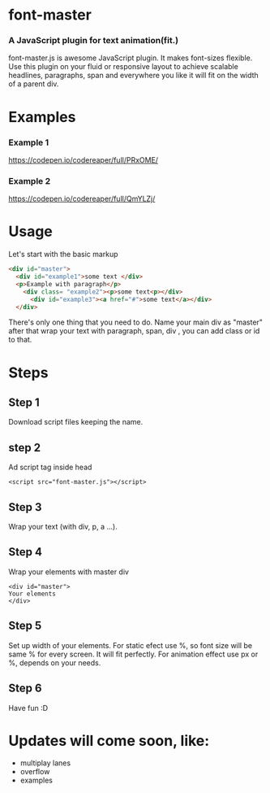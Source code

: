 # font-master

### A JavaScript plugin for text animation(fit.)
font-master.js is awesome JavaScript plugin. It makes font-sizes flexible. Use this plugin on your fluid or responsive layout to achieve scalable headlines, paragraphs, span and everywhere you like it will fit on the width of a parent div.

# Examples
### Example 1
https://codepen.io/codereaper/full/PRxOME/
### Example 2
https://codepen.io/codereaper/full/QmYLZj/

# Usage
Let's start with the basic markup
``` HTML
<div id="master">   
  <div id="example1">some text </div>
  <p>Example with paragraph</p>
    <div class= "example2"><p>some text<p></div>
      <div id="example3"><a href="#">some text</a></div>
  </div>
  ```
 There's only one thing that you need to do. Name your main div as "master" after that wrap your text with paragraph, span, div , you can add class or id to that.
 
 
 # Steps
 ## Step 1
 Download script files keeping the name.
 
 ## step 2
 Ad script tag inside head
 ```
 <script src="font-master.js"></script>
 ```
 ## Step 3
 Wrap your text (with div, p, a ...).
 
 ## Step 4
 Wrap your elements  with master div
 ``` 
 <div id="master">
Your elements
</div>
```
## Step 5
Set up width of your elements.
For static efect use %, so font size will be same % for every screen. It will fit perfectly.
For animation effect use px or %, depends on your needs.

## Step 6

Have fun :D


# Updates will come soon, like:
- multiplay lanes
- overflow 
- examples
